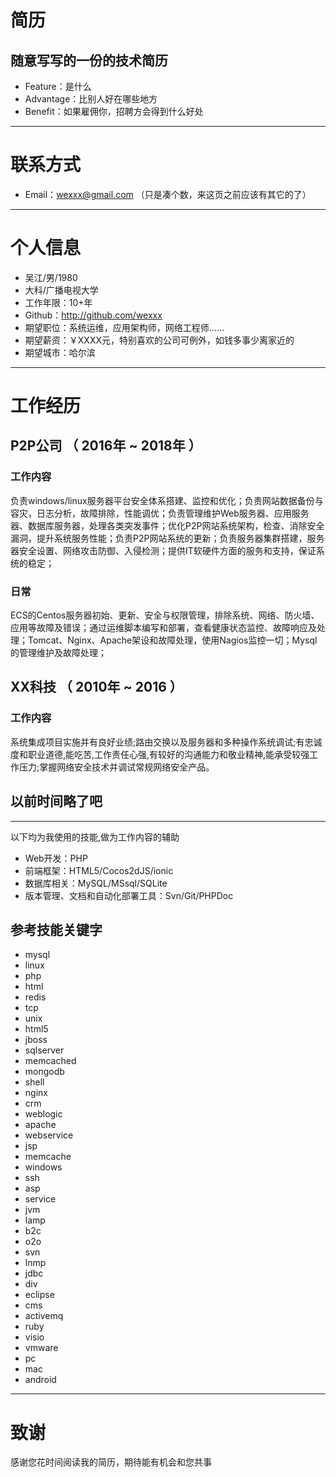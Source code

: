 # 简历
## 随意写写的一份的技术简历

 - Feature：是什么
 - Advantage：比别人好在哪些地方
 - Benefit：如果雇佣你，招聘方会得到什么好处 

---


# 联系方式

- Email：wexxx@gmail.com （只是凑个数，来这页之前应该有其它的了）

---

# 个人信息

 - 吴江/男/1980 
 - 大科/广播电视大学
 - 工作年限：10+年
  - Github：http://github.com/wexxx 
 - 期望职位：系统运维，应用架构师，网络工程师……
 - 期望薪资：￥XXXX元，特别喜欢的公司可例外，如钱多事少离家近的
 - 期望城市：哈尔滨

---

# 工作经历

## P2P公司 （ 2016年 ~ 2018年 ）

### 工作内容 
负责windows/linux服务器平台安全体系搭建、监控和优化；负责网站数据备份与容灾，日志分析，故障排除，性能调优；负责管理维护Web服务器、应用服务器、数据库服务器，处理各类突发事件；优化P2P网站系统架构，检查、消除安全漏洞，提升系统服务性能；负责P2P网站系统的更新；负责服务器集群搭建，服务器安全设置、网络攻击防御、入侵检测；提供IT软硬件方面的服务和支持，保证系统的稳定；


### 日常
ECS的Centos服务器初始、更新、安全与权限管理，排除系统、网络、防火墙、应用等故障及错误；通过运维脚本编写和部署，查看健康状态监控、故障响应及处理；Tomcat、Nginx、Apache架设和故障处理，使用Nagios监控一切；Mysql的管理维护及故障处理；

 
## XX科技 （ 2010年 ~ 2016 ）

### 工作内容 
系统集成项目实施并有良好业绩;路由交换以及服务器和多种操作系统调试;有忠诚度和职业道德,能吃苦,工作责任心强,有较好的沟通能力和敬业精神,能承受较强工作压力;掌握网络安全技术并调试常规网络安全产品。


## 以前时间略了吧

---

以下均为我使用的技能,做为工作内容的辅助

- Web开发：PHP
- 前端框架：HTML5/Cocos2dJS/ionic
- 数据库相关：MySQL/MSsql/SQLite
- 版本管理、文档和自动化部署工具：Svn/Git/PHPDoc

## 参考技能关键字

- mysql
- linux
- php
- html
- redis
- tcp
- unix
- html5
- jboss
- sqlserver
- memcached
- mongodb
- shell
- nginx
- crm
- weblogic
- apache
- webservice
- jsp
- memcache
- windows
- ssh
- asp
- service
- jvm
- lamp
- b2c
- o2o
- svn
- lnmp
- jdbc
- div
- eclipse
- cms
- activemq
- ruby
- visio
- vmware
- pc
- mac
- android

---

# 致谢
感谢您花时间阅读我的简历，期待能有机会和您共事
